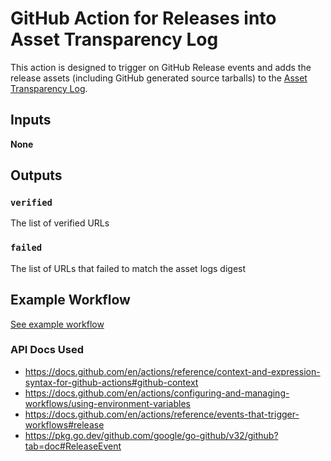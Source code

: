 # GitHub Action for Releases into Asset Transparency Log

This action is designed to trigger on GitHub Release events and adds the release assets (including GitHub generated source tarballs) to the [Asset Transparency Log](https://www.transparencylog.com).

## Inputs

**None**

## Outputs

### `verified`

The list of verified URLs

### `failed`

The list of URLs that failed to match the asset logs digest

## Example Workflow

[See example workflow](https://github.com/transparencylog/github-releases-asset-transparency-verify-action/blob/main/.github/workflows/asset-transparency.yaml)

### API Docs Used

- https://docs.github.com/en/actions/reference/context-and-expression-syntax-for-github-actions#github-context
- https://docs.github.com/en/actions/configuring-and-managing-workflows/using-environment-variables
- https://docs.github.com/en/actions/reference/events-that-trigger-workflows#release
- https://pkg.go.dev/github.com/google/go-github/v32/github?tab=doc#ReleaseEvent
